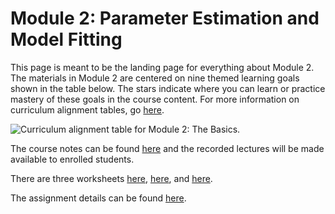 # Module 2: Parameter Estimation and Model Fitting

This page is meant to be the landing page for everything about Module 2.  The materials in Module 2 are centered on nine themed learning goals shown in the table below. The stars indicate where you can learn or practice mastery of these goals in the course content.  For more information on curriculum alignment tables, go [here](../CurriculumAlignmentTables).

![Curriculum alignment table for Module 2: The Basics.](./Resources/Module2_CurriculumAlignmentTable.jpg)

The course notes can be found [here](Module2_CourseNotes) and the recorded lectures will be made available to enrolled students.

There are three worksheets [here](Worksheet_2_1_Bootstrapping), [here](Worksheet_2_2_OLS_LinReg), and [here](Worksheet_2_3_Boot_LinReg).

The assignment details can be found [here](Assignment_2).